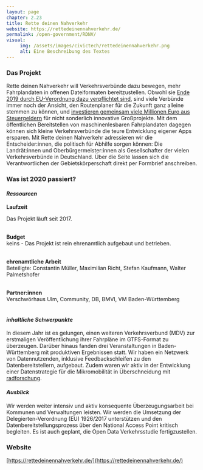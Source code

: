 ```yaml
---
layout: page
chapter: 2.23
title: Rette deinen Nahverkehr
website: https://rettedeinennahverkehr.de/
permalink: /open-government/RDNV/
visual:
     img: /assets/images/civictech/rettedeinennahverkehr.png
     alt: Eine Beschreibung des Textes
---
```


### Das Projekt

Rette deinen Nahverkehr will Verkehrsverbünde dazu bewegen, mehr Fahrplandaten in offenen Dateiformaten bereitzustellen. Obwohl sie [Ende 2019 durch EU-Verordnung dazu verpflichtet sind](https://eur-lex.europa.eu/eli/reg_del/2017/1926/oj), sind viele Verbünde immer noch der Ansicht, den Routenplaner für die Zukunft ganz alleine stemmen zu können, und [investieren gemeinsam viele Millionen Euro aus Steuergeldern](https://fragdenstaat.de/anfrage/finanzielle-forderung-des-delfi-projekts/) für nicht sonderlich innovative Großprojekte. Mit dem öffentlichen Bereitstellen von maschinenlesbaren Fahrplandaten dagegen können sich kleine Verkehrsverbünde die teure Entwicklung eigener Apps ersparen. Mit Rette deinen Nahverkehr adressieren wir die Entscheider:innen, die politisch für Abhilfe sorgen können: Die Landrät:innen und Oberbürgermeister:innen als Gesellschafter der vielen Verkehrsverbünde in Deutschland. Über die Seite lassen sich die Verantwortlichen der Gebietskörperschaft direkt per Formbrief anschreiben.

### Was ist 2020 passiert?

#### *Ressourcen*

  **Laufzeit** <br>
  
  Das Projekt läuft seit 2017.<br><br>

  **Budget** <br>
  keins - Das Projekt ist rein ehrenamtlich aufgebaut und betrieben.<br><br>

  **ehrenamtliche Arbeit** <br>
  Beteiligte: Constantin Müller, Maximilian Richt, Stefan Kaufmann, Walter Palmetshofer<br><br>
  
  **Partner:innen** <br>
  Verschwörhaus Ulm, Community, DB, BMVI, VM Baden-Württemberg<br><br>

#### *inhaltliche Schwerpunkte*
In diesem Jahr ist es gelungen, einen weiteren Verkehrsverbund (MDV) zur erstmaligen Veröffentlichung ihrer Fahrpläne im GTFS-Format zu überzeugen. Darüber hinaus fanden drei Veranstaltungen in Baden-Württemberg mit produktiven Ergebnissen statt. Wir haben ein Netzwerk von Datennutzenden, inklusive Feedbackschleifen zu den Datenbereitstellern, aufgebaut. Zudem waren wir aktiv in der Entwicklung einer Datenstrategie für die Mikromobilität in Überschneidung mit [radforschung](https://radforschung.org/). 

#### *Ausblick*
Wir werden weiter intensiv und aktiv konsequente Überzeugungsarbeit bei Kommunen und Verwaltungen leisten. Wir werden die Umsetzung der Delegierten-Verordnung (EU) 1926/2017 unterstützen und den Datenbereitstellungsprozess über den National Access Point kritisch begleiten. Es ist auch geplant, die Open Data Verkehrsstudie fertigzustellen.

### Website

[https://rettedeinennahverkehr.de/](https://rettedeinennahverkehr.de/)
